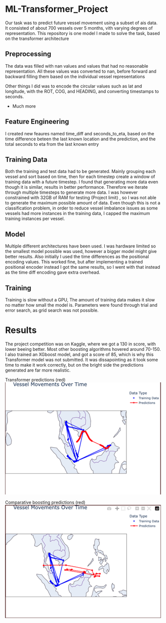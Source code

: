 # ML-Transformer_Project
Our task was to predict future vessel movement using a subset of ais data. It consisted of about 700 vessels over 5 months, vith varying degrees of representation. This repository is one model I made to solve the task, based on the transformer architecture

## Preprocessing
The data was filled with nan values and values that had no reasonable representation. All these values was converted to nan, before forward and backward filling them based on the individual vessel representations

Other things I did was to encode the circular values such as lat and longitude, with the ROT, COG, and HEADING, and converting timestamps to seconds.
+ Much more
  
## Feature Engineering
I created new feaures named time_diff and seconds_to_eta, based on the time difference beteen the last known location and the prediction, and the total seconds to eta from the last known entry

## Training Data
Both the training and test data had to be generated. Mainly grouping each vessel and sort based on time, then for each timestep create a window of training data with a future timestep. I found that generating more data even though it is similar, results in better performance. Therefore we iterate through multiple timesteps to generate more data. I was however constrained with 32GB of RAM for testing (Project limit) , so I was not able to generate the maximum possible amount of data. Even though this is not a classification problem, in order to reduce vessel imbalance issues as some vessels had more instances in the training data, I capped the maximum training instances per vessel. 

## Model
Multiple different architectures have been used. I was hardware limited so the smallest model possible was used, however a bigger model might give better results. Also initially I used the time differences as  the positional encoding values. This worked fine, but after implementing a trained positional encoder instead I got the same results, so I went with that instead as the time diff encoding gave extra overhead.

## Training
Training is slow without a GPU, The amount of training data makes it slow no matter how small the model is. Parameters were found through trial and error search, as grid search was not possible. 

# Results
The project competition was on Kaggle, where we got a 130 in score, with lower beeing better. Most other boosting algorithms hovered around 70-150. I also trained an XGboost model, and got a score of 85, which is why this Transformer model was not submitted. It was dissapointing as it took some time to make it work correctly, but on the bright side the predictions generated are far more realistic.

Transformer predictions   (red)
![transformer](predictions_transformer.png)

Comparative boosting predictions (red)
![XGboost](predictions_xgboost.png)
